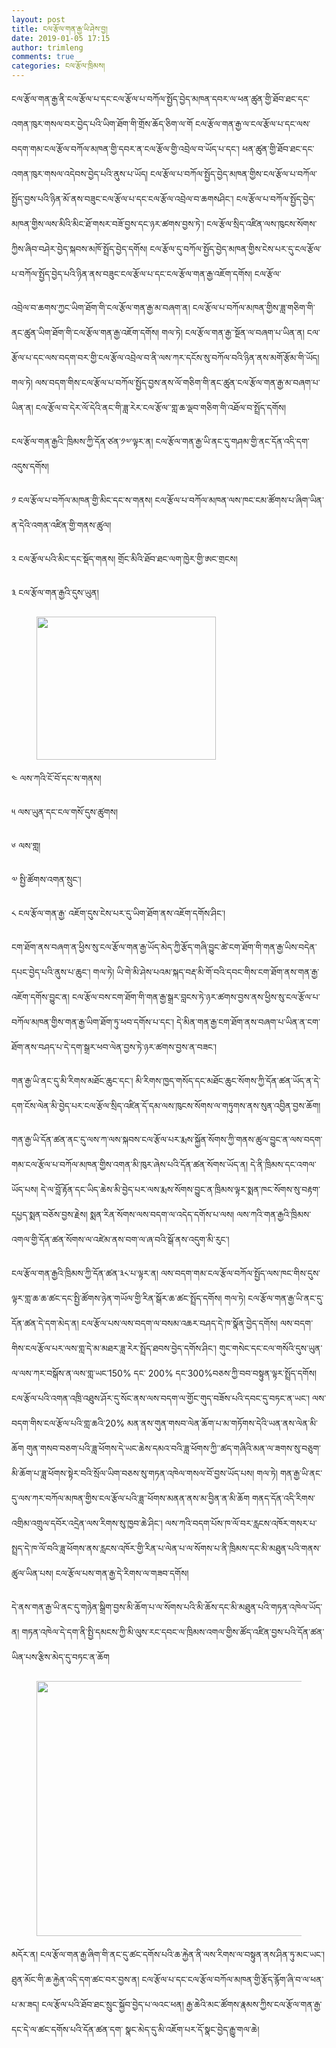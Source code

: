 ```yaml
---
layout: post
title: ངལ་རྩོལ་གན་རྒྱ་ཡི་ཤེས་བྱ།
date: 2019-01-05 17:15
author: trimleng
comments: true
categories: ངལ་རྩོལ་ཁྲིམས།
---
```

<!-- wp:paragraph -->
<p>ངལ་རྩོལ་གན་རྒྱ་ནི་ངལ་རྩོལ་པ་དང་ངལ་རྩོལ་པ་བཀོལ་སྤྱོད་བྱེད་མཁན་དབར་ལ་ཕན་ཚུན་གྱི་ཐོབ་ཐང་དང་འགན་ཁུར་གསལ་བར་བྱེད་པའི་ཡིག་ཐོག་གི་གྲོས་ཆོད་ཅིག་ལ་གོ ངལ་རྩོལ་གན་རྒྱ་ལ་ངལ་རྩོལ་པ་དང་ལས་བདག་གམ་ངལ་རྩོལ་བཀོལ་མཁན་གྱི་དབར་ན་ངལ་རྩོལ་གྱི་འབྲེལ་བ་ཡོད་པ་དང་། ཕན་ཚུན་གྱི་ཐོབ་ཐང་དང་འགན་ཁུར་གསལ་འདེབས་བྱེད་པའི་ནུས་པ་ཡོད། ངལ་རྩོལ་པ་བཀོལ་སྤྱོད་བྱེད་མཁན་གྱིས་ངལ་རྩོལ་པ་བཀོལ་སྤྱོད་བྱས་པའི་ཉིན་མོ་ནས་བཟུང་ངལ་རྩོལ་པ་དང་ངལ་རྩོལ་འབྲེལ་བ་ཆགསཤིང་། ངལ་རྩོལ་པ་བཀོལ་སྤྱོད་བྱེད་མཁན་གྱིས་ལས་མིའི་མིང་ཐོ་གསར་བཟོ་བྱས་དང་ཉར་ཚགས་བྱས་ཏེ་། ངལ་རྩོལ་སྲིད་འཛིན་ལས་ཁུངས་སོགས་ཀྱིས་ཞིབ་བཤེར་བྱེད་སྐབས་མཁོ་སྤྲོད་བྱེད་དགོས། ངལ་རྩོལ་དུ་བཀོལ་སྤྱོད་བྱེད་མཁན་གྱིས་ངེས་པར་དུ་ངལ་རྩོལ་པ་བཀོལ་སྤྱོད་བྱེད་པའི་ཉིན་ནས་བཟུང་ངལ་རྩོལ་པ་དང་ངལ་རྩོལ་གན་རྒྱ་འཇོག་དགོས། ངལ་རྩོལ་</p>
<!-- /wp:paragraph -->

<!-- wp:more -->
<!--more-->
<!-- /wp:more -->

<!-- wp:paragraph -->
<p>འབྲེལ་བ་ཆགས་ཀྱང་ཡིག་ཐོག་གི་ངལ་རྩོལ་གན་རྒྱ་མ་བཞག་ན། ངལ་རྩོལ་པ་བཀོལ་མཁན་གྱིས་ཟླ་གཅིག་གི་ནང་ཚུན་ཡིག་ཐོག་གི་ངལ་རྩོལ་གན་རྒྱ་འཇོག་དགོས། གལ་ཏེ། ངལ་རྩོལ་གན་རྒྱ་་སྔོན་ལ་བཞག་པ་ཡིན་ན། ངལ་རྩོལ་པ་དང་ལས་བདག་བར་གྱི་ངལ་རྩོལ་འབྲེལ་བ་ནི་ལས་ཀར་དངོས་སུ་བཀོལ་བའི་ཉིན་ནས་མགོ་རྩོམ་གི་ཡོད། གལ་ཏེ། ལས་བདག་གིས་ངལ་རྩོལ་པ་བཀོལ་སྤྱོད་བྱས་ནས་ལོ་གཅིག་གི་ནང་ཚུན་ངལ་རྩོལ་གན་རྒྱ་མ་བཞག་པ་ཡིན་ན། ངལ་རྩོལ་བ་དེར་ལོ་དེའི་ནང་གི་ཟླ་རེར་ངལ་རྩོལ་་གླ་ཆ་ལྡབ་གཅིག་གི་འཐོལ་བ་སྤྲོད་དགོས།</p>
<!-- /wp:paragraph -->

<!-- wp:paragraph -->
<p>ངལ་རྩོལ་གན་རྒྱའི་་ཁྲིམས་ཀྱི་དོན་ཙན་༡༧་ལྟར་ན། ངལ་རྩོལ་གན་རྒྱ་ཡི་ནང་དུ་གཤམ་གྱི་ནང་དོན་འདི་དག་འདུས་དགོས།</p>
<!-- /wp:paragraph -->

<!-- wp:paragraph -->
<p>༡ ངལ་རྩོལ་པ་བཀོལ་མཁན་གྱི་མིང་དང་ས་གནས། ངལ་རྩོལ་པ་བཀོལ་མཁན་ལས་ཁང་ངམ་ཚོགས་པ་ཞིག་ཡིན་ན་དེའི་འགན་འཛིན་གྱི་གནས་ཚུལ།</p>
<!-- /wp:paragraph -->

<!-- wp:paragraph -->
<p>༢ ངལ་རྩོལ་པའི་མིང་དང་སྡོད་གནས། གྲོང་མིའི་ཐོབ་ཐང་ལག་ཁྱེར་གྱི་ཨང་གྲངས།</p>
<!-- /wp:paragraph -->

<!-- wp:paragraph -->
<p>༣ ངལ་རྩོལ་གན་རྒྱའི་དུས་ཡུན།</p>
<!-- /wp:paragraph -->

<!-- wp:image {"id":2577,"align":"right","width":287,"height":229} -->
<div class="wp-block-image"><figure class="alignright is-resized"><img src="http://trimleng.org/wp-content/uploads/2019/01/20150429053436506.png" alt="" class="wp-image-2577" width="287" height="229" /></figure></div>
<!-- /wp:image -->

<!-- wp:paragraph -->
<p>༤ ལས་ཀའི་ངོ་བོ་དང་ས་གནས།</p>
<!-- /wp:paragraph -->

<!-- wp:paragraph -->
<p>༥ ལས་ཡུན་དང་ངལ་གསོ་དུས་ཚུགས།</p>
<!-- /wp:paragraph -->

<!-- wp:paragraph -->
<p>༦ ལས་གླ།</p>
<!-- /wp:paragraph -->

<!-- wp:paragraph -->
<p>༧ སྤྱི་ཚོགས་འགན་སྲུང་།</p>
<!-- /wp:paragraph -->

<!-- wp:paragraph -->
<p>༨ ངལ་རྩོལ་གན་རྒྱ་ འཇོག་དུས་ངེས་པར་དུ་ཡིག་ཐོག་ནས་འཇོག་དགོས་ཤིང་།</p>
<!-- /wp:paragraph -->

<!-- wp:paragraph -->
<p>ངག་ཐོག་ནས་བཞག་ན་ཕྱིས་སུ་ངལ་རྩོལ་གན་རྒྱ་ཡོད་མེད་ཀྱི་རྩོད་གཞི་བྱུང་ཚེ་ངག་ཐོག་གི་གན་རྒྱ་ཡིས་བདེན་དཔང་བྱེད་པའི་ནུས་པ་ཆུང་། གལ་ཏེ། ཡི་གེ་མི་ཤེས་པའམ་སྐད་བརྡ་མི་གོ་བའི་དབང་གིས་ངག་ཐོག་ནས་གན་རྒྱ་འཇོག་དགོས་བྱུང་ན། ངལ་རྩོལ་བས་ངག་ཐོག་གི་གན་རྒྱ་སྒྲར་བླངས་ཏེ་ཉར་ཚགས་བྱས་ནས་ཕྱིས་སུ་ངལ་རྩོལ་པ་བཀོལ་མཁན་གྱིས་གན་རྒྱ་ཡིག་ཐོག་ཏུ་ཕབ་དགོས་པ་དང་། དེ་མིན་གན་རྒྱ་ངག་ཐོག་ནས་བཞག་པ་ཡིན་ན་ངག་ཐོག་ནས་བཤད་པ་དེ་དག་སྒྲར་ཕབ་ལེན་བྱས་ཏེ་ཉར་ཚགས་བྱས་ན་བཟང་།</p>
<!-- /wp:paragraph -->

<!-- wp:paragraph -->
<p>གན་རྒྱ་ཡི་ནང་དུ་མི་རིགས་མཐོང་ཆུང་དང་། མི་རིགས་ཁྱད་གསོད་དང་མཐོང་ཆུང་སོགས་ཀྱི་དོན་ཚན་ཡོད་ན་དེ་དག་ངོས་ལེན་མི་བྱེད་པར་ངལ་རྩོལ་སྲིད་འཛིན་དོ་དམ་ལས་ཁུངས་སོགས་ལ་གཏུགས་ནས་སུན་འབྱིན་བྱས་ཆོག།</p>
<!-- /wp:paragraph -->

<!-- wp:paragraph -->
<p>གན་རྒྱ་ཡི་དོན་ཚན་ནང་དུ་ལས་ཀ་ལས་སྐབས་ངལ་རྩོལ་པར་རྨས་སྐྱོན་སོགས་ཀྱི་གནས་ཚུལ་བྱུང་ན་ལས་བདག་གམ་ངལ་རྩོལ་པ་བཀོལ་མཁན་གྱིས་འགན་མི་ཁུར་ཞེས་པའི་དོན་ཚན་སོགས་ཡོད་ན། དེ་ནི་ཁྲིམས་དང་འགལ་ཡོད་པས། དེ་ལ་བློ་རྟོན་དང་ཡིད་ཆེས་མི་བྱེད་པར་ལས་རྨས་སོགས་བྱུང་ན་ཁྲིམས་ལྟར་སྨན་ཁང་སོགས་སུ་བརྟག་དཔྱད་སྨན་བཅོས་བྱས་རྗེས། སྨན་རིན་སོགས་ལས་བདག་ལ་འདེད་དགོས་པ་ལས། ལས་ཀའི་གན་རྒྱའི་ཁྲིམས་འགལ་གྱི་དོན་ཚན་སོགས་ལ་འཛེམ་ནས་བག་ལ་ཞ་བའི་སྒོ་ནས་འདུག་མི་རུང་།</p>
<!-- /wp:paragraph -->

<!-- wp:paragraph -->
<p>ངལ་རྩོལ་གན་རྒྱའི་ཁྲིམས་ཀྱི་དོན་ཚན་༣༨་པ་ལྟར་ན། ལས་བདག་གམ་ངལ་རྩོལ་བཀོལ་སྤྱོད་ལས་ཁང་གིས་དུས་ལྟར་གླ་ཆ་ཆ་ཚང་དང་སྤྱི་ཚོགས་ཉེན་གཡོལ་གྱི་རིན་སྒོར་ཆ་ཚང་སྤྲོད་དགོས། གལ་ཏེ། ངལ་རྩོལ་གན་རྒྱ་ཡི་ནང་དུ་དོན་ཚན་དེ་དག་མེད་ན། ངལ་རྩོལ་པས་ལས་བདག་ལ་བསམ་འཆར་བཤད་དེ་ཁ་སྣོན་བྱེད་དགོས། ལས་བདག་གིས་ངལ་རྩོལ་པར་ལས་གླ་དེ་མ་མཐར་ཟླ་རེར་སྤྲོད་ཐབས་བྱེད་དགོས་ཤིང་། གུང་གསེང་དང་ངལ་གསོའི་དུས་ཡུན་ལ་ལས་ཀར་བསྒོས་ན་ལས་གླ་ཡང་150% དང་ 200% དང་300%བཅས་ཀྱི་བབ་བསྟུན་ལྟར་སྤྲོད་དགོས། ངལ་རྩོལ་པའི་འགན་འཁྲི་འཐུས་ཤོར་དུ་སོང་ནས་ལས་བདག་ལ་གྱོང་གུད་བཟོས་པའི་དབང་དུ་བཏང་ན་ཡང་། ལས་བདག་གིས་ངལ་རྩོལ་པའི་གླ་ཆའི་20% མན་ནས་གུན་གསབ་ལེན་ཆོག་པ་མ་གཏོགས་དེའི་ཡན་ནས་ལེན་མི་ཆོག གུན་གསབ་བཅག་པའི་ཟླ་ཕོགས་དེ་ཡང་ཆེས་དམའ་བའི་ཟླ་ཕོགས་ཀྱི་་ཚད་གཞིའི་མན་ལ་ཟགས་སུ་བཅུག་མི་ཆོག་པ་ཟླ་ཕོགས་སྟེར་བའི་སྲོལ་ཡིག་བཅས་སུ་གཏན་འཁེལ་གསལ་བོ་བྱས་ཡོད་པས། གལ་ཏེ། གན་རྒྱ་ཡི་ནང་དུ་ལས་ཀར་བཀོལ་མཁན་གྱིས་ངལ་རྩོལ་པའི་ཟླ་་ཕོགས་མནན་ནས་མ་བྱིན་ན་མི་ཆོག གནད་དོན་འདི་རིགས་འགྲིམ་འགྲུལ་དབོར་འདྲེན་ལས་རིགས་སུ་ཁྱབ་ཆེ་ཤིང་། ལས་ཀའི་བདག་པོས་ཁ་ལོ་བར་རླངས་འཁོར་གསར་པ་སྤྲད་དེ་ཁ་ལོ་བའི་ཟླ་ཕོགས་ནས་རླངས་འཁོར་གྱི་རིན་པ་ལེན་པ་ལ་སོགས་པ་ནི་ཁྲིམས་དང་མི་མཐུན་པའི་གནས་ཚུལ་ཡིན་པས། ངལ་རྩོལ་པས་གན་རྒྱ་དེ་རིགས་ལ་གཟབ་དགོས།</p>
<!-- /wp:paragraph -->

<!-- wp:paragraph -->
<p>དེ་ནས་གན་རྒྱ་ཡི་ནང་དུ་གཉེན་སྒྲིག་བྱས་མི་ཆོག་པ་ལ་སོགས་པའི་མི་ཆོས་དང་མི་མཐུན་པའི་གཏན་འཁེལ་ཡོད་ན། གཏན་འཁེལ་དེ་དག་ནི་སྤྱི་དམངས་ཀྱི་མི་ལུས་རང་དབང་ལ་ཁྲིམས་འགལ་གྱིས་ཚོད་འཛིན་བྱས་པའི་དོན་ཚན་ཡིན་པས་རྩིས་མེད་དུ་བཏང་ན་ཆོག</p>
<!-- /wp:paragraph -->

<!-- wp:image {"id":2578,"align":"center","width":566,"height":408} -->
<div class="wp-block-image"><figure class="aligncenter is-resized"><img src="http://trimleng.org/wp-content/uploads/2019/01/t0163f2ec26ccd3a5ec.jpg" alt="" class="wp-image-2578" width="566" height="408" /></figure></div>
<!-- /wp:image -->

<!-- wp:paragraph -->
<p>མདོར་ན། ངལ་རྩོལ་གན་རྒྱ་ཞིག་གི་ནང་དུ་ཚང་དགོས་པའི་ཆ་རྐྱེན་ནི་ལས་རིགས་ལ་བསྟུན་ནས་ཤིན་ཏུ་མང་ཡང་། ཐུན་མོང་གི་ཆ་རྐྱེན་འདི་དག་ཚང་བར་བྱས་ན། ངལ་རྩོལ་པ་དང་ངལ་རྩོལ་བཀོལ་མཁན་གྱི་རྩོད་རྙོག་ཞི་བ་ལ་ཕན་པ་མ་ཟད། ངལ་རྩོལ་པའི་ཐོབ་ཐང་སྲུང་སྐྱོབ་བྱེད་པ་ལའང་ཕན། རྒྱ་ཆེའི་མང་ཚོགས་རྣམས་ཀྱིས་ངལ་རྩོལ་གན་རྒྱ་དང་དེ་ལ་ཚང་དགོས་པའི་དོན་ཚན་དག་ སྣང་མེད་དུ་མི་འཇོག་པར་དོ་སྣང་བྱེད་རྒྱུ་གལ་ཆེ།<br></p>
<!-- /wp:paragraph -->
